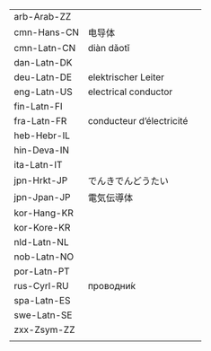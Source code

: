 | | | |
|-|-|-|
| arb-Arab-ZZ |  |  |
| cmn-Hans-CN | 电导体 |  |
| cmn-Latn-CN | diàn dǎotǐ |  |
| dan-Latn-DK |  |  |
| deu-Latn-DE | elektrischer Leiter |  |
| eng-Latn-US | electrical conductor |  |
| fin-Latn-FI |  |  |
| fra-Latn-FR | conducteur d’électricité |  |
| heb-Hebr-IL |  |  |
| hin-Deva-IN |  |  |
| ita-Latn-IT |  |  |
| jpn-Hrkt-JP | でんきでんどうたい |  |
| jpn-Jpan-JP | 電気伝導体 |  |
| kor-Hang-KR |  |  |
| kor-Kore-KR |  |  |
| nld-Latn-NL |  |  |
| nob-Latn-NO |  |  |
| por-Latn-PT |  |  |
| rus-Cyrl-RU | проводни́к |  |
| spa-Latn-ES |  |  |
| swe-Latn-SE |  |  |
| zxx-Zsym-ZZ |  |  |
|  |  |  |
